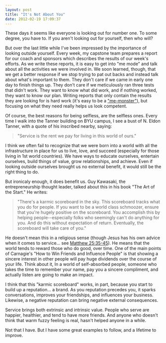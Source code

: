 ```yaml
---
layout: post
title: "It's Not About You"
date: 2012-02-19 17:09:37
---
```


These days it seems like everyone is looking out for number one. To some degree, you have to. If you aren't looking out for yourself, then who will?

But over the last little while I've been impressed by the importance of looking outside yourself. Every week, my capstone team prepares a report for our coach and sponsors which describes the results of our week's efforts. As we write these reports, it is easy to get into "me mode" and talk about all the activities we were involved in. We soon learned, though, that we get a better response if we stop trying to pat out backs and instead talk about what's important to them. They don't care if we came in early one day to finish things up. They don't care if we meticulously ran three tests that didn't work. They want to know what did work, and if nothing worked, they want to know our plan. Writing reports that only contain the results they are looking for is hard work (it's easy to be a ["me-monster"][1]), but focusing on what they need really helps us look competent.

 [1]: http://www.youtube.com/watch?v=ruBUSZ2ctyw

Of course, the best reasons for being selfless, are the selfless ones. Every time I walk into the Tanner building on BYU campus, I see a bust of N. Eldon Tanner, with a quote of his inscribed nearby, saying:

> "Service is the rent we pay for living in this world of ours."

I think we often fail to recognize that we were born into a world with all the infrastructure in place for us to live, love, and succeed (especially for those living in 1st world countries). We have ways to educate ourselves, entertain ourselves, build things of value, grow relationships, and achieve. Even if looking outside ourselves brought us no external benefit, it would still be the right thing to do.

But ironicaly enough, it does benefit us. Guy Kawasaki, the entrepreneurship thought leader, talked about this in his book "The Art of the Start." He writes:

> "There's a karmic scoreboard in the sky. This scoreboard tracks what you do for people. If you want to be a world class schmoozer, ensure that you're hugely positive on the scoreboard. You accomplish this by helping people--especially folks who seemingly can't do anything for you. And do this without expectation of return. Eventually, the scoreboard will take care of you."

He doesn't mean this in a religious sense (though Jesus has his own advice when it comes to service... see <a href="http://www.lds.org/scriptures/nt/matt/25.35-45?lang=eng#39" target="_blank" rel="noopener noreferrer">Matthew 25:35-45</a>). He means that the world tends to reward those who do good, over time. One of the main points of Carnagie's "How to Win Friends and Influence People" is that showing a sincere interest in other people will pay huge dividends over the course of your life. Think about it, In a world of self-absorbed people, someone who takes the time to remember your name, pay you a sincere compliment, and actually listen are going to make an impact.

I think that this "karmic scoreboard" works, in part, because you start to build up a reputation... a brand. As you reputation precedes you, it sparks conversations, improves your friendships, and influences your business. Likewise, a negative reputation can bring negative external consequences.

Service brings both extrinsic and intrinsic value. People who serve are happier, healthier, and tend to have more friends. And anyone who doesn't think that warm fuzzy feeling is real, hasn't helped anyone in a while.

Not that I have. But I have some great examples to follow, and a lifetime to improve.